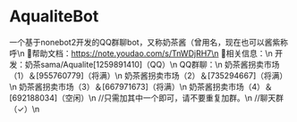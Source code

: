 # AqualiteBot
一个基于nonebot2开发的QQ群聊bot，又称奶茶酱（曾用名，现在也可以酱紫称呼\n
🌟帮助文档：https://note.youdao.com/s/TnWDjRH7\n
🤯相关信息：\n
开发：奶茶sama/Aqualite[1259891410]（QQ）\n
QQ群聊：\n
奶茶酱拐卖市场（1）＆[955760779]（将满）\n
奶茶酱拐卖市场（2）＆[735294667]（将满）\n
奶茶酱拐卖市场（3）＆[667971673]（将满）\n
奶茶酱拐卖市场（4）＆[692188034]（空闲）\n
//只需加其中一个即可，请不要重复加群。\n
//聊天群（✓）\n


